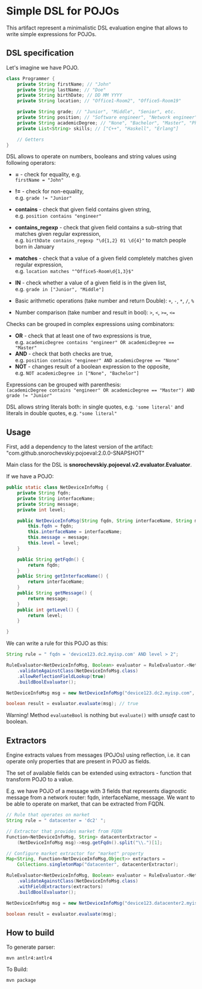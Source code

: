 Simple DSL for POJOs
====================

This artifact represent a minimalistic DSL evaluation engine that allows
to write simple expressions for POJOs.

DSL specification
-----------------

Let's imagine we have POJO.

```java
class Programmer {
    private String firstName; // "John"
    private String lastName; // "Doe"
    private String birthDate; // DD MM YYYY
    private String location; // "Office1-Room2", "Office5-Room19"

    private String grade; // "Junior", "Middle", "Senior", etc.
    private String position; // "Software engineer", "Network engineer", "Business analysts"
    private String academicDegree; // "None", "Bachelor", "Master", "PhD"
    private List<String> skills; // ["C++", "Haskell", "Erlang"]

    // Getters
}
```

DSL allows to operate on numbers, booleans and string values using following operators:

* **=** - check for equality, e.g. \
  `firstName = "John"`
* **!=** - check for non-equality, \
  e.g. `grade != "Junior"` 
* **contains** - check that given field contains given string, \
  e.g. `position contains "engineer"`
* **contains_regexp** - check that given field contains a sub-string that matches given regular expression, \
  e.g. `birthDate contains_regexp "\d{1,2} 01 \d{4}"` to match people born in January
* **matches** - check that a value of a given field completely matches given regular expression, \
  e.g. `location matches "^Office5-Room\d{1,3}$"`
* **IN** - check whether a value of a given field is in the given list, \
  e.g. `grade in ["Junior", "Middle"]`

* Basic arithmetic operations (take number and return Double): `+`, `-`, `*`, `/`, `%`
* Number comparison (take number and result in bool): `>`, `<`, `>=`, `<=`
  

Checks can be grouped in complex expressions using combinators:
* **OR** - check that at least one of two expressions is true, \
  e.g. `academicDegree contains "engineer" OR academicDegree == "Master"`
* **AND** - check that both checks are true, \
  e.g. `position contains "engineer" AND academicDegree == "None"`
 * **NOT** - changes result of a boolean expression to the opposite, \
   e.g. `NOT academicDegree in ["None", "Bachelor"]`

Expressions can be grouped with parenthesis: \
`(academicDegree contains "engineer" OR academicDegree == "Master") AND grade != "Junior"`

DSL allows string literals both: in single quotes, e.g. `'some literal'` and literals in double quotes, e.g. `"some literal"`

Usage
-----

First, add a dependency to the latest version of the artifact: "com.github.snorochevskiy:pojoeval:2.0.0-SNAPSHOT"

Main class for the DSL is **snorochevskiy.pojoeval.v2.evaluator.Evaluator**.

If we have a POJO:
```java
public static class NetDeviceInfoMsg {
    private String fqdn;
    private String interfaceName;
    private String message;
    private int level;

    public NetDeviceInfoMsg(String fqdn, String interfaceName, String message, int level) {
        this.fqdn = fqdn;
        this.interfaceName = interfaceName;
        this.message = message;
        this.level = level;
    }

    public String getFqdn() {
        return fqdn;
    }
    public String getInterfaceName() {
        return interfaceName;
    }
    public String getMessage() {
        return message;
    }
    public int getLevel() {
        return level;
    }

}
```

We can write a rule for this POJO as this:
```java
String rule = " fqdn = 'device123.dc2.myisp.com' AND level > 2";

RuleEvaluator<NetDeviceInfoMsg, Boolean> evaluator = RuleEvaluator.<NetDeviceInfoMsg>createForRule(rule)
    .validateAgainstClass(NetDeviceInfoMsg.class)
    .allowReflectionFieldLookup(true)
    .buildBoolEvaluator();

NetDeviceInfoMsg msg = new NetDeviceInfoMsg("device123.dc2.myisp.com", "Eth10", "Aaaaa! Panic !!!", 5);

boolean result = evaluator.evaluate(msg); // true
```

Warning!
Method `evaluateBool` is nothing but `evaluate()` with _unsafe_ cast to boolean.

Extractors
----------

Engine extracts values from messages (POJOs) using reflection, i.e. it can operate only properties that are present in POJO as fields.

The set of available fields can be extended using extractors - function that transform POJO to a value.

E.g. we have POJO of a message with 3 fields that represents diagnostic message from a network router:
fqdn, interfaceName, message. We want to be able to operate on market, that can be extracted from FQDN.

```java
// Rule that operates on market
String rule = " datacenter = 'dc2' ";

// Extractor that provides market from FQDN
Function<NetDeviceInfoMsg, String> datacenterExtractor =
    (NetDeviceInfoMsg msg)->msg.getFqdn().split("\\.")[1];

// Configure market extractor for "market" property
Map<String, Function<NetDeviceInfoMsg,Object>> extractors =
    Collections.singletonMap("datacenter", datacenterExtractor);

RuleEvaluator<NetDeviceInfoMsg, Boolean> evaluator = RuleEvaluator.<NetDeviceInfoMsg>createForRule(rule)
    .validateAgainstClass(NetDeviceInfoMsg.class)
    .withFieldExtractors(extractors)
    .buildBoolEvaluator();

NetDeviceInfoMsg msg = new NetDeviceInfoMsg("device123.datacenter2.myisp.com", "Eth10", "Some message",3);

boolean result = evaluator.evaluate(msg);
```

How to build
------------

To generate parser:

```
mvn antlr4:antlr4
```

To Build:
```
mvn package
```
